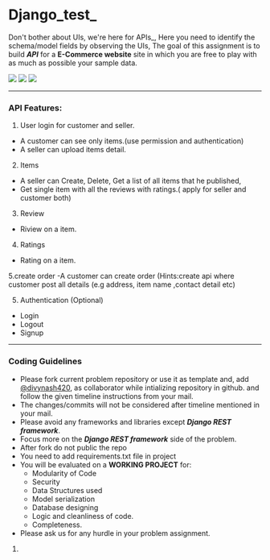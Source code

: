 # Django_test_
Don't bother about UIs, we're here for APIs_,
Here you need to identify the schema/model fields by observing the UIs, The goal of this assignment is to build **_API_** for a **E-Commerce website** site in which you are free to play with as much as possible your sample data.

<img src="images/blog.png" />
<img src="images/posts.png" />
<img src="images/comments.png" />

<hr>

### API Features:

1. User login for customer and seller.

- A customer can see only items.(use permission and authentication)
- A seller can upload items detail.

2. Items

- A seller can Create, Delete, Get a list of all items that he published,
- Get single item with all the reviews with ratings.( apply for seller and customer both)

3. Review

- Riview on a item.

4. Ratings

- Rating on a item.

5.create order
-A customer can create order (Hints:create api where customer post all details (e.g address, item name ,contact detail etc) 

5. Authentication (Optional)

- Login
- Logout
- Signup


<hr>

### Coding Guidelines

- Please fork current problem repository or use it as template and, add [@divynash420](https://github.com/divyansh420), as collaborator while intializing repository in github. and follow the given timeline instructions from your mail.
- The changes/commits will not be considered after timeline mentioned in your mail.
- Please avoid any frameworks and libraries except **_Django REST framework_**.
- Focus more on the **_Django REST framework_** side of the problem.
- After fork do not public the repo
- You need to add requirements.txt file in project
- You will be evaluated on a **WORKING PROJECT** for:
  - Modularity of Code
  - Security
  - Data Structures used
  - Model serialization
  - Database designing
  - Logic and cleanliness of code.
  - Completeness.
- Please ask us for any hurdle in your problem assignment.

1.
